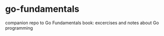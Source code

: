 # go-fundamentals
companion repo to Go Fundamentals book: excercises and notes about Go programming
